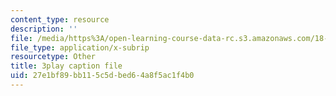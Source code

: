 ```yaml
---
content_type: resource
description: ''
file: /media/https%3A/open-learning-course-data-rc.s3.amazonaws.com/18-06sc-linear-algebra-fall-2011/27e1bf89bb115c5dbed64a8f5ac1f4b0_D8u1LV9CnCk.vtt
file_type: application/x-subrip
resourcetype: Other
title: 3play caption file
uid: 27e1bf89-bb11-5c5d-bed6-4a8f5ac1f4b0
---
```

